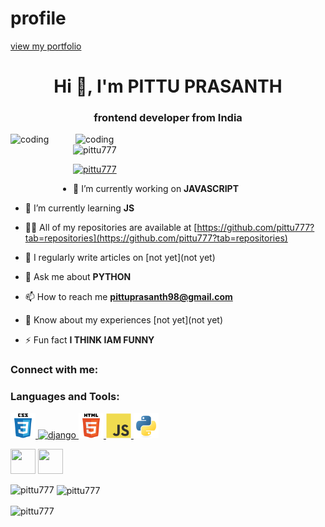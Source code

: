 # profile
<a href="https://react-portfolio-gilt-seven.vercel.app/">view my portfolio</a>

<h1 align="center">Hi 👋, I'm PITTU PRASANTH</h1>
<h3 align="center">frontend developer from India</h3>
<img src="https://media.tenor.com/OoQlWsxH2SEAAAAC/hi-anime-hello.gif" alt="coding" width="100" height="100" align="left">
<img src="https://cdn.dribbble.com/users/1162077/screenshots/3848914/programmer.gif" alt="coding" width="400" align="right">
<p align="left"> <img src="https://komarev.com/ghpvc/?username=pittu777&label=Profile%20views&color=0e75b6&style=flat" alt="pittu777" /> </p>

<p align="left"> <a href="https://github.com/ryo-ma/github-profile-trophy"><img src="https://github-profile-trophy.vercel.app/?username=pittu777" alt="pittu777" /></a> </p>

- 🔭 I’m currently working on **JAVASCRIPT**

- 🌱 I’m currently learning **JS**

- 👨‍💻 All of my repositories are available at [https://github.com/pittu777?tab=repositories](https://github.com/pittu777?tab=repositories)

- 📝 I regularly write articles on [not yet](not yet)

- 💬 Ask me about **PYTHON**

- 📫 How to reach me **pittuprasanth98@gmail.com**

- 📄 Know about my experiences [not yet](not yet)

- ⚡ Fun fact **I THINK IAM FUNNY**

<h3 align="left">Connect with me:</h3>
<p align="left">
</p>

<h3 align="left">Languages and Tools:</h3>
<p align="left"> <a href="https://www.w3schools.com/css/" target="_blank" rel="noreferrer"> <img src="https://raw.githubusercontent.com/devicons/devicon/master/icons/css3/css3-original-wordmark.svg" alt="css3" width="40" height="40"/> </a> <a href="https://www.djangoproject.com/" target="_blank" rel="noreferrer"> <img src="https://cdn.worldvectorlogo.com/logos/django.svg" alt="django" width="40" height="40"/> </a> <a href="https://www.w3.org/html/" target="_blank" rel="noreferrer"> <img src="https://raw.githubusercontent.com/devicons/devicon/master/icons/html5/html5-original-wordmark.svg" alt="html5" width="40" height="40"/> </a> <a href="https://developer.mozilla.org/en-US/docs/Web/JavaScript" target="_blank" rel="noreferrer"> <img src="https://raw.githubusercontent.com/devicons/devicon/master/icons/javascript/javascript-original.svg" alt="javascript" width="40" height="40"/> </a> <a href="https://www.python.org" target="_blank" rel="noreferrer"> <img src="https://raw.githubusercontent.com/devicons/devicon/master/icons/python/python-original.svg" alt="python" width="40" height="40"/> </a> </p>
<img src = "https://cdn.iconscout.com/icon/free/png-256/free-react-1-282599.png?f=webp"  width="40" height="40"/>
<img src = "https://www.svgrepo.com/show/354113/nextjs-icon.svg" width="40" height="40"/>

<p><img align="left" src="https://github-readme-stats.vercel.app/api/top-langs?username=pittu777&show_icons=true&locale=en&layout=compact" alt="pittu777" /></p>

<p>&nbsp;<img align="center" src="https://github-readme-stats.vercel.app/api?username=pittu777&show_icons=true&locale=en" alt="pittu777" /></p>

<p><img align="center" src="https://github-readme-streak-stats.herokuapp.com/?user=pittu777&" alt="pittu777" /></p>
